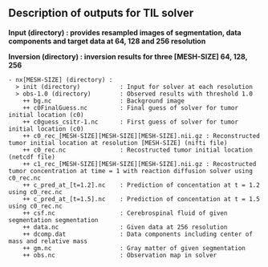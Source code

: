 ## Description of outputs for TIL solver
  **Input (directory) : provides resampled images of segmentation, data components and target data at 64, 128 and 256 resolution**
  
  **Inversion (directory) : inversion results for three [MESH-SIZE] 64, 128, 256**
  
    - nx[MESH-SIZE] (directory) : 
      > init (directory)           : Input for solver at each resolution
      > obs-1.0 (directory)        : Observed results with threshold 1.0 
        ++ bg.nc                   : Background image 
        ++ c0FinalGuess.nc         : Final guess of solver for tumor initial location (c0)
        ++ c0guess_csitr-1.nc      : First guess of solver for tumor initial location (c0)
        ++ c0_rec_[MESH-SIZE][MESH-SIZE][MESH-SIZE].nii.gz : Reconstructed tumor initial location at resolution [MESH-SIZE] (nifti file)
        ++ c0_rec.nc               : Recostructed tumor initial location (netcdf file)
        ++ c1_rec_[MESH-SIZE][MESH-SIZE][MESH-SIZE].nii.gz : Recostructed tumor concentration at time = 1 with reaction diffusion solver using c0_rec.nc
        ++ c_pred_at_[t=1.2].nc    : Prediction of concentation at t = 1.2 using c0_rec.nc
        ++ c_pred_at_[t=1.5].nc    : Prediction of concentation at t = 1.5 using c0_rec.nc
        ++ csf.nc                  : Cerebrospinal fluid of given segmentation segmentation
        ++ data.nc                 : Given data at 256 resolution
        ++ dcomp.dat               : Data components including center of mass and relative mass 
        ++ gm.nc                   : Gray matter of given segmentation
        ++ obs.nc                  : Observation map in solver
        

